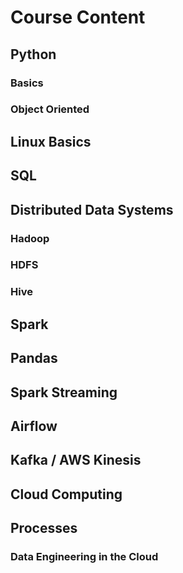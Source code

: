 # Course Content

## Python


###     Basics


###     Object Oriented

## Linux Basics

## SQL

## Distributed Data Systems

  ###     Hadoop
  ###     HDFS
  ###     Hive

## Spark

## Pandas

## Spark Streaming

## Airflow

## Kafka / AWS Kinesis

## Cloud Computing

## Processes

  ###     Data Engineering in the Cloud 


